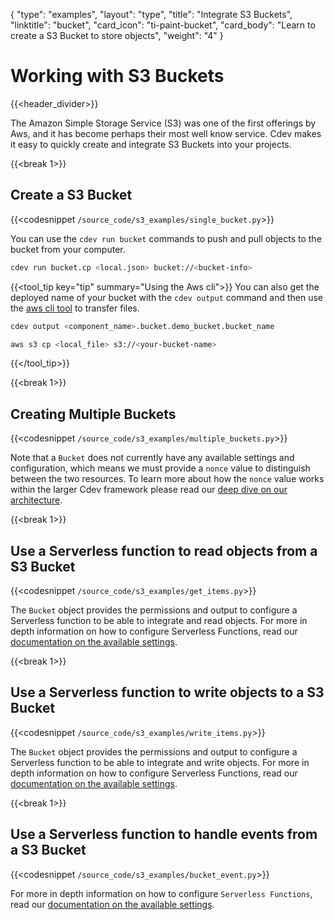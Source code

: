 {
    "type": "examples",
    "layout": "type",
    "title": "Integrate S3 Buckets",
    "linktitle": "bucket",
    "card_icon": "ti-paint-bucket",
    "card_body": "Learn to create a S3 Bucket to store objects",
    "weight": "4"
}


# Working with S3 Buckets
{{<header_divider>}}

The Amazon Simple Storage Service (S3) was one of the first offerings by Aws, and it has become perhaps their most well know service. Cdev makes it easy to quickly create and integrate S3 Buckets into your projects.


{{<break 1>}}
## Create a S3 Bucket
{{<codesnippet `/source_code/s3_examples/single_bucket.py`>}}

You can use the `cdev run bucket` commands to push and pull objects to the bucket from your computer.

```bash
cdev run bucket.cp <local.json> bucket://<bucket-info>
```

{{<tool_tip key="tip" summary="Using the Aws cli">}}
You can also get the deployed name of your bucket with the `cdev output` command and then use the [aws cli tool](https://docs.aws.amazon.com/cli/latest/userguide/getting-started-install.html) to transfer files.

```bash
cdev output <component_name>.bucket.demo_bucket.bucket_name
```

```bash
aws s3 cp <local_file> s3://<your-bucket-name>
```
{{</tool_tip>}}

{{<break 1>}}
## Creating Multiple Buckets
{{<codesnippet `/source_code/s3_examples/multiple_buckets.py`>}}

Note that a `Bucket` does not currently have any available settings and configuration, which means we must provide a `nonce` value to distinguish between the two resources. To learn more about how the `nonce` value works within the larger Cdev framework please read our [deep dive on our architecture](/docs/firstprinciples/resources/#components).


{{<break 1>}}
## Use a Serverless function to read objects from a S3 Bucket
{{<codesnippet `/source_code/s3_examples/get_items.py`>}}

The `Bucket` object provides the permissions and output to configure a Serverless function to be able to integrate and read objects. For more in depth information on how to configure Serverless Functions, read our [documentation on the available settings](/docs/examples/functions).

{{<break 1>}}
## Use a Serverless function to write objects to a S3 Bucket
{{<codesnippet `/source_code/s3_examples/write_items.py`>}}

The `Bucket` object provides the permissions and output to configure a Serverless function to be able to integrate and write objects. For more in depth information on how to configure Serverless Functions, read our [documentation on the available settings](/docs/examples/functions). 


{{<break 1>}}
## Use a Serverless function to handle events from a S3 Bucket
{{<codesnippet `/source_code/s3_examples/bucket_event.py`>}}

For more in depth information on how to configure `Serverless Functions`, read our [documentation on the available settings](/docs/examples/functions). 